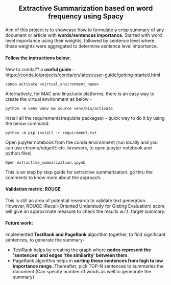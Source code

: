 ## <p align="center">Extractive Summarization based on word frequency using Spacy </p>

Aim of this project is to showcase how to formulate a crisp summary of any document or article with **words/sentences importance**. Started with word level importance using their weights, followed by sentence level where these weights were aggregated to determine sentence level importance. 

#### Follow the instructions below: 
New to conda?? a **useful guide** - https://conda.io/projects/conda/en/latest/user-guide/getting-started.html
```
conda activate <virtual_environment_name>
```
Alternatively, for MAC and linux/unix platforms, there is an easy way to create the virtual environment as below - 
```
python -m venv venv && source venv/bin/activate
```

Install all the requirements(requisite packages) - quick way to do it by using the below command: 
```    
python -m pip install -r requirement.txt
```
Open jupyter notebook from the conda environment (run locally and you can use chrome/edge/IE etc. browsers, to open jupyter notebook and python files)

```Open extractive_summarization.ipynb```

This is an step by step guide for extractive summarization. go thru the comments to know more about the approach. 

#### Validation metric: ROUGE

This is still an area of potential research to validate text generation. However, ROUGE (Recall-Oriented Understudy for Gisting Evaluation) score will give an approximate measure to check the results w.r.t. target summary.

#### Future work:

Implemented **TestRank and PageRank** algorithm together, to find significant sentences, to generate the summary-
- TestRank helps by creating the graph where **nodes represent the 'sentences' and edges 'the similarity' between them**. 
- PageRank algorithm helps in **sorting these sentences from high to low importance range**. Thereafter, pick TOP-N sentences to summaries the document (Can specify number of words as well to genearate the summary) 
